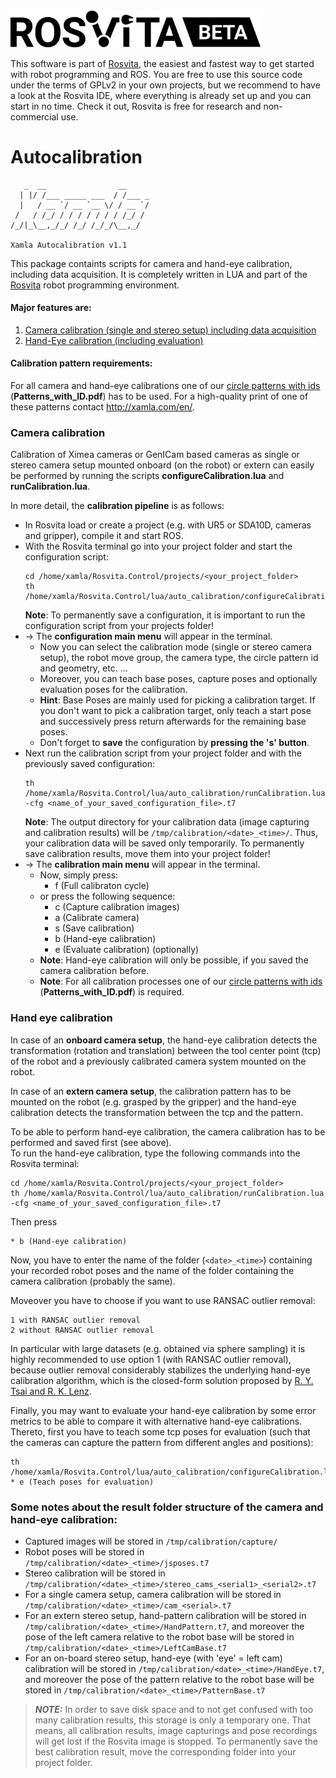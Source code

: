 <img alt="Rosvita Beta Logo" src="./rosvita-beta.svg" width="400"/>

This software is part of [Rosvita](http://www.rosvita.com/), the easiest and fastest way to get started with robot programming and ROS. You are free to use this source code under the terms of GPLv2 in your own projects, but we recommend to have a look at the Rosvita IDE, where everything is already set up and you can start in no time. Check it out, Rosvita is free for research and non-commercial use.


# Autocalibration

```
   _  __                __
  | |/ /___ _____ ___  / /___ _
  |   / __ `/ __ `__ \/ / __ `/
 /   / /_/ / / / / / / / /_/ /
/_/|_\__,_/_/ /_/ /_/_/\__,_/

Xamla Autocalibration v1.1
```

This package containts scripts for camera and hand-eye calibration, including data acquisition.
It is completely written in LUA and part of the [Rosvita](http://www.rosvita.com/) robot programming environment.


#### Major features are:

1. [Camera calibration (single and stereo setup) including data acquisition](#camera-calibration)
2. [Hand-Eye calibration (including evaluation)](#hand-eye-calibration)


#### Calibration pattern requirements:

For all camera and hand-eye calibrations one of our [circle patterns with ids](https://github.com/Xamla/auto_calibration/blob/master/Patterns_with_ID.pdf) (**Patterns_with_ID.pdf**) has to be used.
For a high-quality print of one of these patterns contact http://xamla.com/en/.


### Camera calibration

Calibration of Ximea cameras or GenICam based cameras as single or stereo camera setup mounted onboard (on the robot) or extern can easily be performed by running the scripts **configureCalibration.lua** and **runCalibration.lua**.

In more detail, the **calibration pipeline** is as follows:
* In Rosvita load or create a project (e.g. with UR5 or SDA10D, cameras and gripper), compile it and start ROS.
* With the Rosvita terminal go into your project folder and start the configuration script:
  ```
  cd /home/xamla/Rosvita.Control/projects/<your_project_folder>
  th /home/xamla/Rosvita.Control/lua/auto_calibration/configureCalibration.lua
  ```
  **Note**: To permanently save a configuration, it is important to run the configuration script from your projects folder!
* -> The **configuration main menu** will appear in the terminal.
  * Now you can select the calibration mode (single or stereo camera setup), the robot move group, the camera type, the circle pattern id and geometry, etc. ...  
  * Moreover, you can teach base poses, capture poses and optionally evaluation poses for the calibration. 
  * **Hint**: Base Poses are mainly used for picking a calibration target. If you don't want to pick a calibration target, only teach a start pose and successively press return afterwards for the remaining base poses.
  * Don't forget to **save** the configuration by **pressing the 's' button**.
* Next run the calibration script from your project folder and with the previously saved configuration: 
  ```
  th /home/xamla/Rosvita.Control/lua/auto_calibration/runCalibration.lua -cfg <name_of_your_saved_configuration_file>.t7
  ```
  **Note**: The output directory for your calibration data (image capturing and calibration results) will be ``/tmp/calibration/<date>_<time>/``. Thus, your calibration data will be saved only temporarily. To permanently save calibration results, move them into your project folder!
* -> The **calibration main menu** will appear in the terminal.
  * Now, simply press:
    * f (Full calibraton cycle)  
  * or press the following sequence:
    * c (Capture calibration images)
    * a (Calibrate camera)
    * s (Save calibration)
    * b (Hand-eye calibration)
    * e (Evaluate calibration) (optionally)
  * **Note**: Hand-eye calibration will only be possible, if you saved the camera calibration before.
  * **Note**: For all calibration processes one of our [circle patterns with ids](https://github.com/Xamla/auto_calibration/blob/master/Patterns_with_ID.pdf) (**Patterns_with_ID.pdf**) is required.


### Hand eye calibration

In case of an **onboard camera setup**, the hand-eye calibration detects the transformation (rotation and translation) between the tool center point (tcp) of the robot and a previously calibrated camera system mounted on the robot.

In case of an **extern camera setup**, the calibration pattern has to be mounted on the robot (e.g. grasped by the gripper) and the hand-eye calibration detects the transformation between the tcp and the pattern.

To be able to perform hand-eye calibration, the camera calibration has to be performed and saved first (see above). <br />
To run the hand-eye calibration, type the following commands into the Rosvita terminal:
```
cd /home/xamla/Rosvita.Control/projects/<your_project_folder>
th /home/xamla/Rosvita.Control/lua/auto_calibration/runCalibration.lua -cfg <name_of_your_saved_configuration_file>.t7
```
Then press
```
* b (Hand-eye calibration)
```
Now, you have to enter the name of the folder (``<date>_<time>``) containing your recorded robot poses and the name of the folder containing the camera calibration (probably the same).

Moveover you have to choose if you want to use RANSAC outlier removal:
```
1 with RANSAC outlier removal
2 without RANSAC outlier removal
```
In particular with large datasets (e.g. obtained via sphere sampling) it is highly recommended to use option 1 (with RANSAC outlier removal), because outlier removal considerably stabilizes the underlying hand-eye calibration algorithm, which is the closed-form solution proposed by [R. Y. Tsai and R. K. Lenz](https://pdfs.semanticscholar.org/19b3/89a797a55c8b63dca8b6d1889df4cff8bfaa.pdf).

Finally, you may want to evaluate your hand-eye calibration by some error metrics to be able to compare it with alternative hand-eye calibrations. Thereto, first you have to teach some tcp poses for evaluation (such that the cameras can capture the pattern from different angles and positions):
```
th /home/xamla/Rosvita.Control/lua/auto_calibration/configureCalibration.lua
* e (Teach poses for evaluation)
```


### Some notes about the result folder structure of the camera and hand-eye calibration:

* Captured images will be stored in ``/tmp/calibration/capture/``
* Robot poses will be stored in ``/tmp/calibration/<date>_<time>/jsposes.t7``
* Stereo calibration will be stored in ``/tmp/calibration/<date>_<time>/stereo_cams_<serial1>_<serial2>.t7``
* For a single camera setup, camera calibration will be stored in ``/tmp/calibration/<date>_<time>/cam_<serial>.t7``
* For an extern stereo setup, hand-pattern calibration will be stored in ``/tmp/calibration/<date>_<time>/HandPattern.t7``, and moreover the pose of the left camera relative to the robot base will be stored in ``/tmp/calibration/<date>_<time>/LeftCamBase.t7``
* For an on-board stereo setup, hand-eye (with 'eye' = left cam) calibration will be stored in ``/tmp/calibration/<date>_<time>/HandEye.t7``, and moreover the pose of the pattern relative to the robot base will be stored in ``/tmp/calibration/<date>_<time>/PatternBase.t7``

> **_NOTE:_**  In order to save disk space and to not get confused with too many calibration results, this storage is only a temporary one. That means, all calibration results, image capturings and pose recordings will get lost if the Rosvita image is stopped. To permanently save the best calibration result, move the corresponding folder into your project folder.
